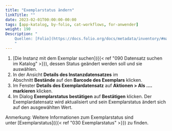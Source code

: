 ```yaml
---
title: "Exemplarstatus ändern"
linkTitle: ""
date: 2023-02-01T00:00:00-00:00
tags: [app-katalog, by-folio, cat-workflows, for-anwender]
weight: 190
Description: "
    Quellen: [Folio](https://docs.folio.org/docs/metadata/inventory/#marking-item-status) <!-- & [GBV](https://info.gebev.de/pages/viewpage.action?pageId=852492517) -->
    "
---
```


1.  [Die Instanz mit dem Exemplar suchen]({{< ref "090 Datensatz suchen im Katalog" >}}), dessen Status geändert werden soll und sie auswählen.
2.  In der Ansicht **Details des Instanzdatensatzes** im Abschnitt **Bestände** auf den **Barcode des Exemplars** klicken.
3.  Im Fenster **Details des Exemplardatensatz** auf **Aktionen > Als .... markieren** klicken.
4.  Im Dialog **Exemplarstatus bestätigen** auf **Bestätigen** klicken. Der Exemplardatensatz wird aktualisiert und sein Exemplarstatus ändert sich auf den ausgewählten Wert.

Anmerkung: Weitere Informationen zum Exemplarstatus sind unter [Exemplarstatus]({{< ref "030 Exemplarstatus" >}}) zu finden.
